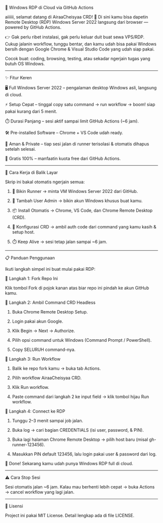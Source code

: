 🚀 Windows RDP di Cloud via GitHub Actions

aiiiiii, selamat datang di AiraaCheisyaa CRD! 🎉
Di sini kamu bisa dapetin Remote Desktop (RDP) Windows Server 2022 langsung dari browser — powered by GitHub Actions.

👉 Gak perlu ribet instalasi, gak perlu keluar duit buat sewa VPS/RDP.
Cukup jalanin workflow, tunggu bentar, dan kamu udah bisa pakai Windows bersih dengan Google Chrome & Visual Studio Code yang udah siap pakai.

Cocok buat: coding, browsing, testing, atau sekadar ngerjain tugas yang butuh OS Windows.


---

✨ Fitur Keren

🖥️ Full Windows Server 2022 – pengalaman desktop Windows asli, langsung di cloud.

⚡ Setup Cepat – tinggal copy satu command → run workflow → boom! siap pakai kurang dari 5 menit.

⏱️ Durasi Panjang – sesi aktif sampai limit GitHub Actions (~6 jam).

🛠️ Pre-installed Software – Chrome + VS Code udah ready.

🔐 Aman & Private – tiap sesi jalan di runner terisolasi & otomatis dihapus setelah selesai.

💸 Gratis 100% – manfaatin kuota free dari GitHub Actions.



---

🔧 Cara Kerja di Balik Layar

Skrip ini bakal otomatis ngerjain semua:

1. 🚀 Bikin Runner → minta VM Windows Server 2022 dari GitHub.


2. 👤 Tambah User Admin → bikin akun Windows khusus buat kamu.


3. 📦 Install Otomatis → Chrome, VS Code, dan Chrome Remote Desktop (CRD).


4. 🧠 Konfigurasi CRD → ambil auth code dari command yang kamu kasih & setup host.


5. ⏱️ Keep Alive → sesi tetap jalan sampai ~6 jam.




---

📋 Panduan Penggunaan

Ikuti langkah simpel ini buat mulai pakai RDP:

🔹 Langkah 1: Fork Repo Ini

Klik tombol Fork di pojok kanan atas biar repo ini pindah ke akun GitHub kamu.

🔹 Langkah 2: Ambil Command CRD Headless

1. Buka Chrome Remote Desktop Setup.


2. Login pakai akun Google.


3. Klik Begin → Next → Authorize.


4. Pilih opsi command untuk Windows (Command Prompt / PowerShell).


5. Copy SELURUH command-nya.



🔹 Langkah 3: Run Workflow

1. Balik ke repo fork kamu → buka tab Actions.


2. Pilih workflow AiraaCheisyaa CRD.


3. Klik Run workflow.


4. Paste command dari langkah 2 ke input field → klik tombol hijau Run workflow.



🔹 Langkah 4: Connect ke RDP

1. Tunggu 2–3 menit sampai job jalan.


2. Buka log → cari bagian CREDENTIALS (isi user, password, & PIN).


3. Buka lagi halaman Chrome Remote Desktop → pilih host baru (misal gh-runner-123456).


4. Masukkan PIN default 123456, lalu login pakai user & password dari log.



🎉 Done! Sekarang kamu udah punya Windows RDP full di cloud.


---

⚠️ Cara Stop Sesi

Sesi otomatis jalan ~6 jam.
Kalau mau berhenti lebih cepat → buka Actions → cancel workflow yang lagi jalan.


---

📜 Lisensi

Project ini pakai MIT License.
Detail lengkap ada di file LICENSE.
